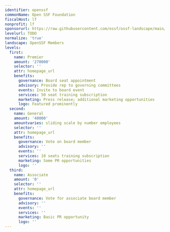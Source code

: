 ```yaml
---
identifier: openssf
commonName: Open SSF Foundation
fiscalHost: lf
nonprofit: lf
sponsorurl: https://raw.githubusercontent.com/ossf/ossf-landscape/main/landscape.yml
levelurl: TODO
normalize: 'true'
landscape: OpenSSF Members
levels:
  first:
    name: Premier
    amount: '270000'
    selector: ''
    attr: homepage_url
    benefits:
      governance: Board seat appointment
      advisory: Provide rep to governing committees
      events: Invite to board event
      services: 50 seat training subscription
      marketing: Press release; additional marketing opportunities
      logo: Featured prominently
  second:
    name: General
    amount: '40000'
    amountvaries: sliding scale by number employees
    selector: ''
    attr: homepage_url
    benefits:
      governance: Vote on board member
      advisory: ''
      events: ''
      services: 10 seats training subscription
      marketing: Some PR opportunities
      logo: ''
  third:
    name: Associate
    amount: '0'
    selector: ''
    attr: homepage_url
    benefits:
      governance: Vote for associate board member
      advisory: ''
      events: ''
      services: ''
      marketing: Basic PR opportunity
      logo: ''
---
```

